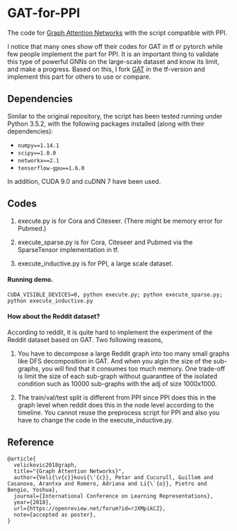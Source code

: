 # GAT-for-PPI
The code for [Graph Attention Networks](https://arxiv.org/pdf/1710.10903.pdf) with the script compatible with PPI. 

I notice that many ones show off their codes for GAT in tf or pytorch while few people implement the part for PPI. It is an important thing to validate this type of powerful GNNs on the large-scale dataset and know its limit, and make a progress. Based on this, I fork [GAT](https://github.com/PetarV-/GAT) in the tf-version and implement this part for others to use or compare.

## Dependencies
Similar to the original repository, the script has been tested running under Python 3.5.2, with the following packages installed (along with their dependencies):

- `numpy==1.14.1`
- `scipy==1.0.0`
- `networkx==2.1`
- `tensorflow-gpu==1.6.0`

In addition, CUDA 9.0 and cuDNN 7 have been used.

## Codes

1. execute.py is for Cora and Citeseer. (There might be memory error for Pubmed.)

2. execute_sparse.py is for Cora, Citeseer and Pubmed via the SparseTensor implementation in tf.

3. execute_inductive.py is for PPI, a large scale dataset.

#### Running demo.
```
CUDA_VISIBLE_DEVICES=0, python execute.py; python execute_sparse.py; python execute_inductive.py
```

#### How about the Reddit dataset?

According to reddit, it is quite hard to implement the experiment of the Reddit dataset based on GAT. Two following reasons,

1. You have to decompose a large Reddit graph into too many small graphs like DFS decomposition in GAT. And when you algin the size of the sub-graphs, you will find that it consumes too much memory. One trade-off is limit the size of each sub-graph without guaranttee of the isolated condition such as 10000 sub-graphs with the adj of size 1000x1000.

2. The train/val/test split is different from PPI since PPI does this in the graph level when reddit does this in the node level according to the timeline. You cannot reuse the preprocess script for PPI and also you have to change the code in the execute_inductive.py.


## Reference
```
@article{
  velickovic2018graph,
  title="{Graph Attention Networks}",
  author={Veli{\v{c}}kovi{\'{c}}, Petar and Cucurull, Guillem and Casanova, Arantxa and Romero, Adriana and Li{\`{o}}, Pietro and Bengio, Yoshua},
  journal={International Conference on Learning Representations},
  year={2018},
  url={https://openreview.net/forum?id=rJXMpikCZ},
  note={accepted as poster},
}

